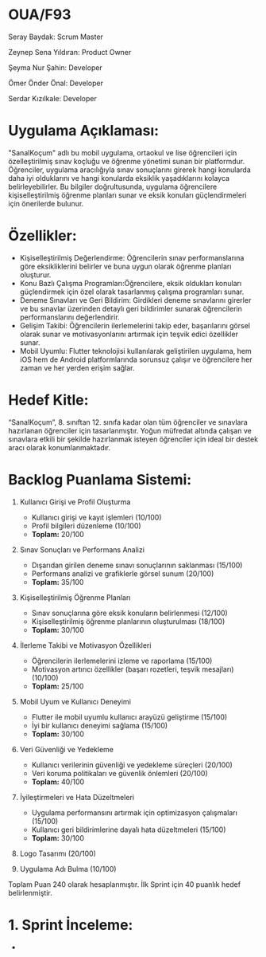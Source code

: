 # OUA/F93

Seray Baydak: Scrum Master

Zeynep Sena Yıldıran: Product Owner

Şeyma Nur Şahin: Developer

Ömer Önder Önal: Developer

Serdar Kızılkale: Developer


# Uygulama Açıklaması:

"SanalKoçum" adlı bu mobil uygulama, ortaokul ve lise öğrencileri için özelleştirilmiş sınav koçluğu ve öğrenme yönetimi sunan bir platformdur. Öğrenciler, uygulama aracılığıyla sınav sonuçlarını girerek hangi konularda daha iyi olduklarını ve hangi konularda eksiklik yaşadıklarını kolayca belirleyebilirler. Bu bilgiler doğrultusunda, uygulama öğrencilere kişiselleştirilmiş öğrenme planları sunar ve eksik konuları güçlendirmeleri için önerilerde bulunur.

# Özellikler:

- Kişiselleştirilmiş Değerlendirme: Öğrencilerin sınav performanslarına göre eksikliklerini belirler ve buna uygun olarak öğrenme planları oluşturur.
- Konu Bazlı Çalışma Programları:Öğrencilere, eksik oldukları konuları güçlendirmek için özel olarak tasarlanmış çalışma programları sunar.
- Deneme Sınavları ve Geri Bildirim: Girdikleri deneme sınavlarını girerler ve bu sınavlar üzerinden detaylı geri bildirimler sunarak öğrencilerin performanslarını değerlendirir.
- Gelişim Takibi: Öğrencilerin ilerlemelerini takip eder, başarılarını görsel olarak sunar ve motivasyonlarını artırmak için teşvik edici özellikler sunar.
- Mobil Uyumlu: Flutter teknolojisi kullanılarak geliştirilen uygulama, hem iOS hem de Android platformlarında sorunsuz çalışır ve öğrencilere her zaman ve her yerden erişim sağlar.

# Hedef Kitle:

“SanalKoçum”, 8. sınıftan 12. sınıfa kadar olan tüm öğrenciler ve sınavlara hazırlanan öğrenciler için tasarlanmıştır. Yoğun müfredat altında çalışan ve sınavlara etkili bir şekilde hazırlanmak isteyen öğrenciler için ideal bir destek aracı olarak konumlanmaktadır.


# Backlog Puanlama Sistemi:

1. Kullanıcı Girişi ve Profil Oluşturma
   - Kullanıcı girişi ve kayıt işlemleri (10/100)
   - Profil bilgileri düzenleme (10/100)
   - **Toplam:** 20/100

2. Sınav Sonuçları ve Performans Analizi
   - Dışarıdan girilen deneme sınavı sonuçlarının saklanması (15/100)
   - Performans analizi ve grafiklerle görsel sunum (20/100)
   - **Toplam:** 35/100

3. Kişiselleştirilmiş Öğrenme Planları
   - Sınav sonuçlarına göre eksik konuların belirlenmesi (12/100)
   - Kişiselleştirilmiş öğrenme planlarının oluşturulması (18/100)
   - **Toplam:** 30/100

4. İlerleme Takibi ve Motivasyon Özellikleri
   - Öğrencilerin ilerlemelerini izleme ve raporlama (15/100)
   - Motivasyon artırıcı özellikler (başarı rozetleri, teşvik mesajları) (10/100)
   - **Toplam:** 25/100

5. Mobil Uyum ve Kullanıcı Deneyimi
   - Flutter ile mobil uyumlu kullanıcı arayüzü geliştirme (15/100)
   - İyi bir kullanıcı deneyimi sağlama (15/100)
   - **Toplam:** 30/100

6. Veri Güvenliği ve Yedekleme
   - Kullanıcı verilerinin güvenliği ve yedekleme süreçleri (20/100)
   - Veri koruma politikaları ve güvenlik önlemleri (20/100)
   - **Toplam:** 40/100

7. İyileştirmeleri ve Hata Düzeltmeleri
   - Uygulama performansını artırmak için optimizasyon çalışmaları (15/100)
   - Kullanıcı geri bildirimlerine dayalı hata düzeltmeleri (15/100)
   - **Toplam:** 30/100
8. Logo Tasarımı (20/100)
9. Uygulama Adı Bulma (10/100)
    

Toplam Puan 240 olarak hesaplanmıştır. İlk Sprint için 40 puanlık hedef belirlenmiştir.

# 1. Sprint İnceleme:
-
